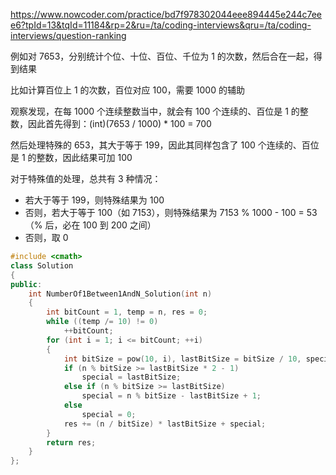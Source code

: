 https://www.nowcoder.com/practice/bd7f978302044eee894445e244c7eee6?tpId=13&tqId=11184&rp=2&ru=/ta/coding-interviews&qru=/ta/coding-interviews/question-ranking

例如对 7653，分别统计个位、十位、百位、千位为 1 的次数，然后合在一起，得到结果

比如计算百位上 1 的次数，百位对应 100，需要 1000 的辅助

观察发现，在每 1000 个连续整数当中，就会有 100 个连续的、百位是 1 的整数，因此首先得到：(int)(7653 / 1000) * 100 = 700

然后处理特殊的 653，其大于等于 199，因此其同样包含了 100 个连续的、百位是 1 的整数，因此结果可加 100

对于特殊值的处理，总共有 3 种情况：

- 若大于等于 199，则特殊结果为 100
- 否则，若大于等于 100（如 7153），则特殊结果为 7153 % 1000 - 100 = 53（% 后，必在 100 到 200 之间）
- 否则，取 0

```cpp
#include <cmath>
class Solution
{
public:
    int NumberOf1Between1AndN_Solution(int n)
    {
        int bitCount = 1, temp = n, res = 0;
        while ((temp /= 10) != 0)
            ++bitCount;
        for (int i = 1; i <= bitCount; ++i)
        {
            int bitSize = pow(10, i), lastBitSize = bitSize / 10, special;
            if (n % bitSize >= lastBitSize * 2 - 1)
                special = lastBitSize;
            else if (n % bitSize >= lastBitSize)
                special = n % bitSize - lastBitSize + 1;
            else
                special = 0;
            res += (n / bitSize) * lastBitSize + special;
        }
        return res;
    }
};
```